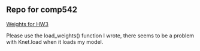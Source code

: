 ## Repo for comp542

[Weights for HW3](https://drive.google.com/file/d/1vA7KdigkUDmVQSyBz2GT-H5w_Y2DB552/view?usp=sharing)

Please use the load_weights() function I wrote, there seems to be a problem with Knet.load when it loads my model.

